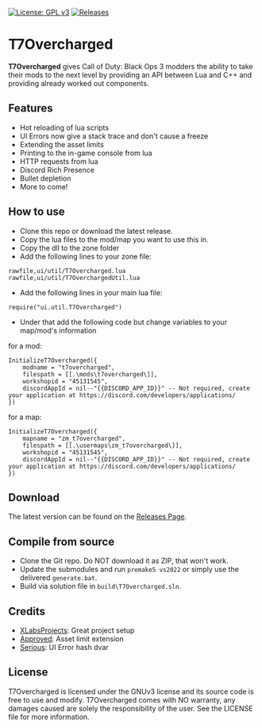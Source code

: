 [![License: GPL v3](https://img.shields.io/badge/License-GPLv3-blue.svg)](https://www.gnu.org/licenses/gpl-3.0)
[![Releases](https://img.shields.io/github/downloads/JariKCoding/T7Overcharged/total.svg)](https://github.com/JariKCoding/T7Overcharged/)

# T7Overcharged

**T7Overcharged** gives Call of Duty: Black Ops 3 modders the ability to take their mods to the next level by providing an API between Lua and C++ and providing already worked out components.

## Features
- Hot reloading of lua scripts
- UI Errors now give a stack trace and don't cause a freeze
- Extending the asset limits
- Printing to the in-game console from lua
- HTTP requests from lua
- Discord Rich Presence
- Bullet depletion
- More to come!

## How to use
- Clone this repo or download the latest release.
- Copy the lua files to the mod/map you want to use this in.
- Copy the dll to the zone folder
- Add the following lines to your zone file:
```
rawfile,ui/util/T7Overcharged.lua
rawfile,ui/util/T7OverchargedUtil.lua
```
- Add the following lines in your main lua file:
```
require("ui.util.T7Overcharged")
```
- Under that add the following code but change variables to your map/mod's information

for a mod:
```
InitializeT7Overcharged({
	modname = "t7overcharged",
	filespath = [[.\mods\t7overcharged\]],
	workshopid = "45131545",
	discordAppId = nil--"{{DISCORD_APP_ID}}" -- Not required, create your application at https://discord.com/developers/applications/
})
```
for a map:
```
InitializeT7Overcharged({
	mapname = "zm_t7overcharged",
	filespath = [[.\usermaps\zm_t7overcharged\]],
	workshopid = "45131545",
	discordAppId = nil--"{{DISCORD_APP_ID}}" -- Not required, create your application at https://discord.com/developers/applications/
})
```

## Download

The latest version can be found on the [Releases Page](https://github.com/JariKCoding/T7Overcharged/releases).

## Compile from source

- Clone the Git repo. Do NOT download it as ZIP, that won't work.
- Update the submodules and run `premake5 vs2022` or simply use the delivered `generate.bat`.
- Build via solution file in `build\T7Overcharged.sln`.

## Credits

- [XLabsProjects](https://github.com/XLabsProject): Great project setup
- [Approved](https://github.com/approved): Asset limit extension
- [Serious](https://github.com/shiversoftdev): UI Error hash dvar

## License 

T7Overcharged is licensed under the GNUv3 license and its source code is free to use and modify. T7Overcharged comes with NO warranty, any damages caused are solely the responsibility of the user. See the LICENSE file for more information.